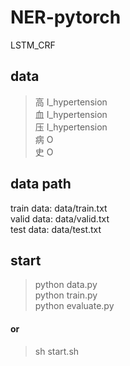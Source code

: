 # NER-pytorch
LSTM_CRF
## data
> 高 I_hypertension<br>
> 血 I_hypertension<br>
> 压 I_hypertension<br>
> 病 O<br>
> 史 O<br>



## data path
train data: data/train.txt<br>
valid data: data/valid.txt<br>
test data: data/test.txt<br>



## start
> python data.py<br>
> python train.py<br>
> python evaluate.py<br>
#### or<br>
> sh start.sh<br>
